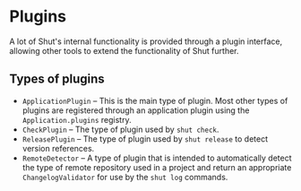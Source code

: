 # Plugins

A lot of Shut's internal functionality is provided through a plugin interface, allowing other tools to extend the
functionality of Shut further.

## Types of plugins

* `ApplicationPlugin` &ndash; This is the main type of plugin. Most other types of plugins are registered through an
  application plugin using the `Application.plugins` registry.
* `CheckPlugin` &ndash; The type of plugin used by `shut check`.
* `ReleasePlugin` &ndash; The type of plugin used by `shut release` to detect version references.
* `RemoteDetector` &ndash; A type of plugin that is intended to automatically detect the type of remote repository
  used in a project and return an appropriate `ChangelogValidator` for use by the `shut log` commands.
